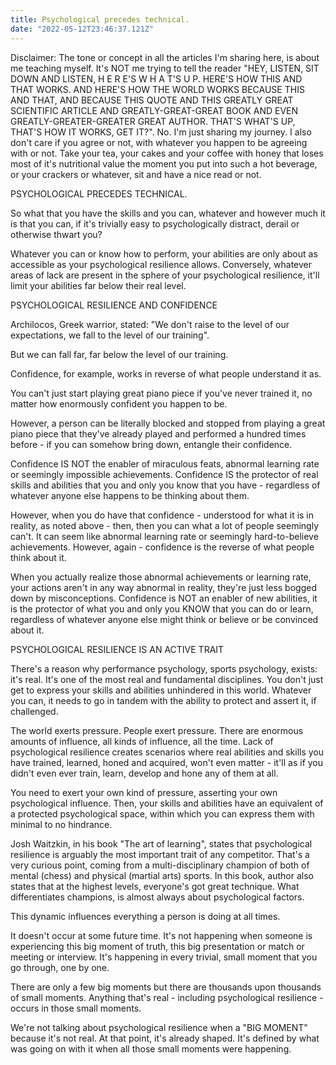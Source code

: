 ```yaml
---
title: Psychological precedes technical.
date: "2022-05-12T23:46:37.121Z"
---
```


Disclaimer: The tone or concept in all the articles I'm sharing here, is about me teaching myself. It's NOT me trying to tell the reader "HEY, LISTEN, SIT DOWN AND LISTEN, H E R E'S W H A T'S U P. HERE'S HOW THIS AND THAT WORKS. AND HERE'S HOW THE WORLD WORKS BECAUSE THIS AND THAT, AND BECAUSE THIS QUOTE AND THIS GREATLY GREAT SCIENTIFIC ARTICLE AND GREATLY-GREAT-GREAT BOOK AND EVEN GREATLY-GREATER-GREATER GREAT AUTHOR. THAT'S WHAT'S UP, THAT'S HOW IT WORKS, GET IT?". No. I'm just sharing my journey. I also don't care if you agree or not, with whatever you happen to be agreeing with or not. Take your tea, your cakes and your coffee with honey that loses most of it's nutritional value the moment you put into such a hot beverage, or your crackers or whatever, sit and have a nice read or not.

PSYCHOLOGICAL PRECEDES TECHNICAL.

So what that you have the skills and you can, whatever and however much it is that you can, if it's trivially easy to psychologically distract, derail or otherwise thwart you?

Whatever you can or know how to perform, your abilities are only about as accessible as your psychological resilience allows. Conversely, whatever areas of lack are present in the sphere of your psychological resilience, it'll limit your abilities far below their real level.

PSYCHOLOGICAL RESILIENCE AND CONFIDENCE

Archilocos, Greek warrior, stated: "We don't raise to the level of our expectations, we fall to the level of our training".

But we can fall far, far below the level of our training.

Confidence, for example, works in reverse of what people understand it as.

You can't just start playing great piano piece if you've never trained it, no matter how enormously confident you happen to be.

However, a person can be literally blocked and stopped from playing a great piano piece that they've already played and performed a hundred times before - if you can somehow bring down, entangle their confidence.

Confidence IS NOT the enabler of miraculous feats, abnormal learning rate or seemingly impossible achievements.
Confidence IS the protector of real skills and abilities that you and only you know that you have - regardless of whatever anyone else happens to be thinking about them.

However, when you do have that confidence - understood for what it is in reality, as noted above - then, then you can what a lot of people seemingly can't. It can seem like abnormal learning rate or seemingly hard-to-believe achievements. However, again - confidence is the reverse of what people think about it.

When you actually realize those abnormal achievements or learning rate, your actions aren't in any way abnormal in reality, they're just less bogged down by misconceptions. Confidence is NOT an enabler of new abilities, it is the protector of what you and only you KNOW that you can do or learn, regardless of whatever anyone else might think or believe or be convinced about it.

PSYCHOLOGICAL RESILIENCE IS AN ACTIVE TRAIT

There's a reason why performance psychology, sports psychology, exists: it's real. It's one of the most real and fundamental disciplines. You don't just get to express your skills and abilities unhindered in this world. Whatever you can, it needs to go in tandem with the ability to protect and assert it, if challenged.

The world exerts pressure. People exert pressure. There are enormous amounts of influence, all kinds of influence, all the time. Lack of psychological resilience creates scenarios where real abilities and skills you have trained, learned, honed and acquired, won't even matter - it'll as if you didn't even ever train, learn, develop and hone any of them at all.

You need to exert your own kind of pressure, asserting your own psychological influence. Then, your skills and abilities have an equivalent of a protected psychological space, within which you can express them with minimal to no hindrance.

Josh Waitzkin, in his book "The art of learning", states that psychological resilience is arguably the most important trait of any competitor. That's a very curious point, coming from a multi-disciplinary champion of both of mental (chess) and physical (martial arts) sports. In this book, author also states that at the highest levels, everyone's got great technique. What differentiates champions, is almost always about psychological factors.

This dynamic influences everything a person is doing at all times.

It doesn't occur at some future time. It's not happening when someone is experiencing this big moment of truth, this big presentation or match or meeting or interview. It's happening in every trivial, small moment that you go through, one by one.

There are only a few big moments but there are thousands upon thousands of small moments. Anything that's real - including psychological resilience - occurs in those small moments.

We're not talking about psychological resilience when a "BIG MOMENT" because it's not real. At that point, it's already shaped. It's defined by what was going on with it when all those small moments were happening.
